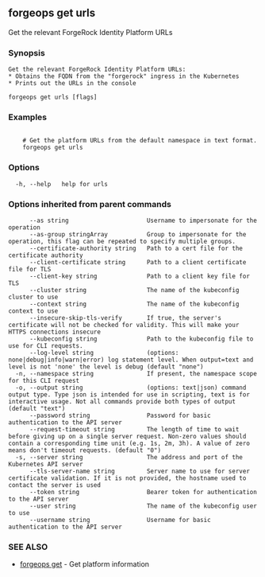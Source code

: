 ## forgeops get urls

Get the relevant ForgeRock Identity Platform URLs

### Synopsis


    Get the relevant ForgeRock Identity Platform URLs:
    * Obtains the FQDN from the "forgerock" ingress in the Kubernetes
    * Prints out the URLs in the console

```
forgeops get urls [flags]
```

### Examples

```

    # Get the platform URLs from the default namespace in text format.
    forgeops get urls
```

### Options

```
  -h, --help   help for urls
```

### Options inherited from parent commands

```
      --as string                      Username to impersonate for the operation
      --as-group stringArray           Group to impersonate for the operation, this flag can be repeated to specify multiple groups.
      --certificate-authority string   Path to a cert file for the certificate authority
      --client-certificate string      Path to a client certificate file for TLS
      --client-key string              Path to a client key file for TLS
      --cluster string                 The name of the kubeconfig cluster to use
      --context string                 The name of the kubeconfig context to use
      --insecure-skip-tls-verify       If true, the server's certificate will not be checked for validity. This will make your HTTPS connections insecure
      --kubeconfig string              Path to the kubeconfig file to use for CLI requests.
      --log-level string               (options: none|debug|info|warn|error) log statement level. When output=text and level is not 'none' the level is debug (default "none")
  -n, --namespace string               If present, the namespace scope for this CLI request
  -o, --output string                  (options: text|json) command output type. Type json is intended for use in scripting, text is for interactive usage. Not all commands provide both types of output (default "text")
      --password string                Password for basic authentication to the API server
      --request-timeout string         The length of time to wait before giving up on a single server request. Non-zero values should contain a corresponding time unit (e.g. 1s, 2m, 3h). A value of zero means don't timeout requests. (default "0")
  -s, --server string                  The address and port of the Kubernetes API server
      --tls-server-name string         Server name to use for server certificate validation. If it is not provided, the hostname used to contact the server is used
      --token string                   Bearer token for authentication to the API server
      --user string                    The name of the kubeconfig user to use
      --username string                Username for basic authentication to the API server
```

### SEE ALSO

* [forgeops get](forgeops_get.md)	 - Get platform information

